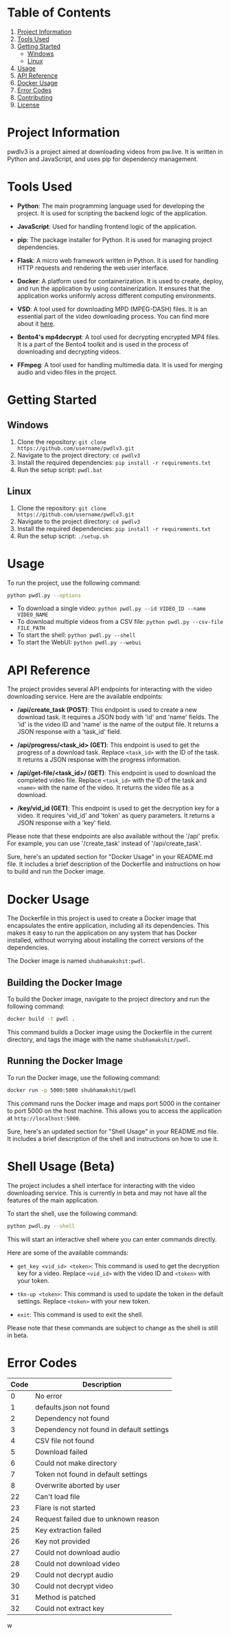 # Table of Contents
1. [Project Information](#project-information)
2. [Tools Used](#tools-used)
3. [Getting Started](#getting-started)
    - [Windows](#windows)
    - [Linux](#linux)
4. [Usage](#usage)
5. [API Reference](#api-reference)
6. [Docker Usage](#docker-usage)
7. [Error Codes](#error-codes)
8. [Contributing](#contributing)
9. [License](#license)

# Project Information
pwdlv3 is a project aimed at downloading videos from pw.live. It is written in Python and JavaScript, and uses pip for dependency management.

# Tools Used

- **Python**: The main programming language used for developing the project. It is used for scripting the backend logic of the application.

- **JavaScript**: Used for handling frontend logic of the application.

- **pip**: The package installer for Python. It is used for managing project dependencies.

- **Flask**: A micro web framework written in Python. It is used for handling HTTP requests and rendering the web user interface.

- **Docker**: A platform used for containerization. It is used to create, deploy, and run the application by using containerization. It ensures that the application works uniformly across different computing environments.

- **VSD**: A tool used for downloading MPD (MPEG-DASH) files. It is an essential part of the video downloading process. You can find more about it [here](https://github.com/clitic/vsd).

- **Bento4's mp4decrypt**: A tool used for decrypting encrypted MP4 files. It is a part of the Bento4 toolkit and is used in the process of downloading and decrypting videos.

- **FFmpeg**: A tool used for handling multimedia data. It is used for merging audio and video files in the project.



# Getting Started

## Windows
1. Clone the repository: `git clone https://github.com/username/pwdlv3.git`
2. Navigate to the project directory: `cd pwdlv3`
3. Install the required dependencies: `pip install -r requirements.txt`
4. Run the setup script: `pwdl.bat`

## Linux
1. Clone the repository: `git clone https://github.com/username/pwdlv3.git`
2. Navigate to the project directory: `cd pwdlv3`
3. Install the required dependencies: `pip install -r requirements.txt`
4. Run the setup script: `./setup.sh`

# Usage
To run the project, use the following command:

```bash
python pwdl.py --options
```

- To download a single video: `python pwdl.py --id VIDEO_ID --name VIDEO_NAME`
- To download multiple videos from a CSV file: `python pwdl.py --csv-file FILE_PATH`
- To start the shell: `python pwdl.py --shell`
- To start the WebUI: `python pwdl.py --webui`

# API Reference

The project provides several API endpoints for interacting with the video downloading service. Here are the available endpoints:

- **/api/create_task (POST)**: This endpoint is used to create a new download task. It requires a JSON body with 'id' and 'name' fields. The 'id' is the video ID and 'name' is the name of the output file. It returns a JSON response with a 'task_id' field.

- **/api/progress/<task_id> (GET)**: This endpoint is used to get the progress of a download task. Replace `<task_id>` with the ID of the task. It returns a JSON response with the progress information.

- **/api/get-file/<task_id>/<name> (GET)**: This endpoint is used to download the completed video file. Replace `<task_id>` with the ID of the task and `<name>` with the name of the video. It returns the video file as a download.

- **/key/vid_id (GET)**: This endpoint is used to get the decryption key for a video. It requires 'vid_id' and 'token' as query parameters. It returns a JSON response with a 'key' field.

Please note that these endpoints are also available without the '/api' prefix. For example, you can use '/create_task' instead of '/api/create_task'.

Sure, here's an updated section for "Docker Usage" in your README.md file. It includes a brief description of the Dockerfile and instructions on how to build and run the Docker image.

# Docker Usage

The Dockerfile in this project is used to create a Docker image that encapsulates the entire application, including all its dependencies. This makes it easy to run the application on any system that has Docker installed, without worrying about installing the correct versions of the dependencies.

The Docker image is named `shubhamakshit:pwdl`.

## Building the Docker Image

To build the Docker image, navigate to the project directory and run the following command:

```bash
docker build -t pwdl .
```

This command builds a Docker image using the Dockerfile in the current directory, and tags the image with the name `shubhamakshit/pwdl`.

## Running the Docker Image

To run the Docker image, use the following command:

```bash
docker run -p 5000:5000 shubhamakshit/pwdl
```

This command runs the Docker image and maps port 5000 in the container to port 5000 on the host machine. This allows you to access the application at `http://localhost:5000`.

Sure, here's an updated section for "Shell Usage" in your README.md file. It includes a brief description of the shell and instructions on how to use it.


# Shell Usage (Beta)

The project includes a shell interface for interacting with the video downloading service. This is currently in beta and may not have all the features of the main application.

To start the shell, use the following command:

```bash
python pwdl.py --shell
```

This will start an interactive shell where you can enter commands directly.

Here are some of the available commands:

- `get_key <vid_id> <token>`: This command is used to get the decryption key for a video. Replace `<vid_id>` with the video ID and `<token>` with your token.

- `tkn-up <token>`: This command is used to update the token in the default settings. Replace `<token>` with your new token.  

- `exit`: This command is used to exit the shell.

Please note that these commands are subject to change as the shell is still in beta.




# Error Codes

| Code | Description |
| ---- | ----------- |
| 0 | No error |
| 1 | defaults.json not found |
| 2 | Dependency not found |
| 3 | Dependency not found in default settings |
| 4 | CSV file not found |
| 5 | Download failed |
| 6 | Could not make directory |
| 7 | Token not found in default settings |
| 8 | Overwrite aborted by user |
| 22 | Can't load file |
| 23 | Flare is not started |
| 24 | Request failed due to unknown reason |
| 25 | Key extraction failed |
| 26 | Key not provided |
| 27 | Could not download audio |
| 28 | Could not download video |
| 29 | Could not decrypt audio |
| 30 | Could not decrypt video |
| 31 | Method is patched |
| 32 | Could not extract key |

[//]: # (# Contributing)

[//]: # (Instructions for how to contribute to the project.)

[//]: # ()
[//]: # (# License)

[//]: # (Information about the project's license.)

w

